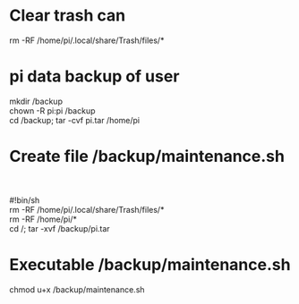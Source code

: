 # Clear trash can  
rm -RF /home/pi/.local/share/Trash/files/*  

# pi data backup of user  
mkdir /backup  
chown -R pi:pi /backup  
cd /backup; tar -cvf pi.tar /home/pi  

# Create file /backup/maintenance.sh  
#!bin/sh  
rm -RF /home/pi/.local/share/Trash/files/*  
rm -RF /home/pi/*  
cd /; tar -xvf /backup/pi.tar  

# Executable /backup/maintenance.sh  
chmod u+x /backup/maintenance.sh  
